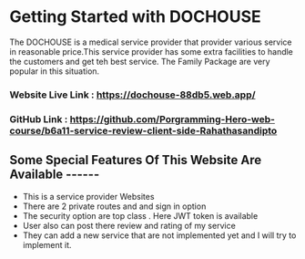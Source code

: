 # Getting Started with DOCHOUSE
The DOCHOUSE is a medical service provider that provider various service in reasonable price.This service provider has some extra facilities to handle the customers and get teh best service. The Family Package are very popular in this situation.  


### Website Live Link : https://dochouse-88db5.web.app/
### GitHub  Link : https://github.com/Porgramming-Hero-web-course/b6a11-service-review-client-side-Rahathasandipto 


## Some Special Features Of This Website Are Available ------

* This is a service provider  Websites
* There are 2 private routes and and sign in option
* The security option are top class . Here JWT token is available
* User also can post there review and rating of my service 
* They can add a new service that are not implemented yet and I will try to implement it.









